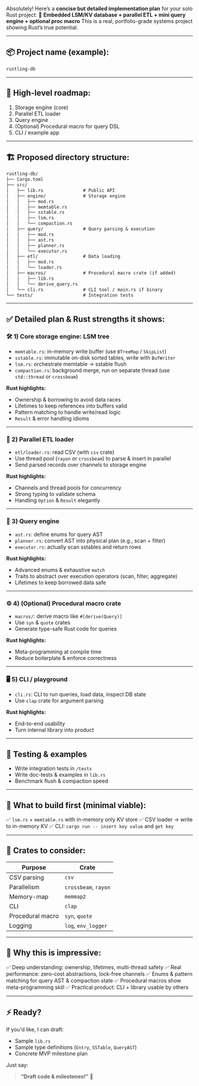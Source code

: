 Absolutely! Here’s a **concise but detailed implementation plan** for your solo Rust project:
🦀 **Embedded LSM/KV database + parallel ETL + mini query engine + optional proc macro**
This is a real, portfolio-grade systems project showing Rust’s true potential.

---

## 📦 **Project name (example):**

```txt
rustling-db
```

---

## 🧩 **High-level roadmap:**

1. Storage engine (core)
2. Parallel ETL loader
3. Query engine
4. (Optional) Procedural macro for query DSL
5. CLI / example app

---

## 🏗 **Proposed directory structure:**

```txt
rustling-db/
├── Cargo.toml
├── src/
│   ├── lib.rs               # Public API
│   ├── engine/              # Storage engine
│   │   ├── mod.rs
│   │   ├── memtable.rs
│   │   ├── sstable.rs
│   │   ├── lsm.rs
│   │   └── compaction.rs
│   ├── query/               # Query parsing & execution
│   │   ├── mod.rs
│   │   ├── ast.rs
│   │   ├── planner.rs
│   │   └── executor.rs
│   ├── etl/                 # Data loading
│   │   ├── mod.rs
│   │   └── loader.rs
│   ├── macros/              # Procedural macro crate (if added)
│   │   ├── lib.rs
│   │   └── derive_query.rs
│   └── cli.rs               # CLI tool / main.rs if binary
└── tests/                   # Integration tests
```

---

## ✅ **Detailed plan & Rust strengths it shows:**

### 🛠 1) Core storage engine: LSM tree

* `memtable.rs`: in-memory write buffer (use `BTreeMap` / `SkipList`)
* `sstable.rs`: immutable on-disk sorted tables, write with `BufWriter`
* `lsm.rs`: orchestrate memtable → sstable flush
* `compaction.rs`: background merge, run on separate thread (use `std::thread` or `crossbeam`)

**Rust highlights:**

* Ownership & borrowing to avoid data races
* Lifetimes to keep references into buffers valid
* Pattern matching to handle write/read logic
* `Result` & error handling idioms

---

### 🧰 2) Parallel ETL loader

* `etl/loader.rs`: read CSV (with `csv` crate)
* Use thread pool (`rayon` or `crossbeam`) to parse & insert in parallel
* Send parsed records over channels to storage engine

**Rust highlights:**

* Channels and thread pools for concurrency
* Strong typing to validate schema
* Handling `Option` & `Result` elegantly

---

### 🧪 3) Query engine

* `ast.rs`: define enums for query AST
* `planner.rs`: convert AST into physical plan (e.g., scan + filter)
* `executor.rs`: actually scan sstables and return rows

**Rust highlights:**

* Advanced enums & exhaustive `match`
* Traits to abstract over execution operators (scan, filter, aggregate)
* Lifetimes to keep borrowed data safe

---

### ⚙ 4) (Optional) Procedural macro crate

* `macros/`: derive macro like `#[derive(Query)]`
* Use `syn` & `quote` crates
* Generate type-safe Rust code for queries

**Rust highlights:**

* Meta-programming at compile time
* Reduce boilerplate & enforce correctness

---

### 🖥 5) CLI / playground

* `cli.rs`: CLI to run queries, load data, inspect DB state
* Use `clap` crate for argument parsing

**Rust highlights:**

* End-to-end usability
* Turn internal library into product

---

## 🧪 **Testing & examples**

* Write integration tests in `/tests`
* Write doc-tests & examples in `lib.rs`
* Benchmark flush & compaction speed

---

## 🚀 **What to build first (minimal viable):**

✅ `lsm.rs` + `memtable.rs` with in-memory only KV store
✅ CSV loader → write to in-memory KV
✅ CLI: `cargo run -- insert key value` and `get key`

---

## 🔧 **Crates to consider:**

| Purpose          | Crate                |
| ---------------- | -------------------- |
| CSV parsing      | `csv`                |
| Parallelism      | `crossbeam`, `rayon` |
| Memory-map       | `memmap2`            |
| CLI              | `clap`               |
| Procedural macro | `syn`, `quote`       |
| Logging          | `log`, `env_logger`  |

---

## 🧠 **Why this is impressive:**

✅ Deep understanding: ownership, lifetimes, multi-thread safety
✅ Real performance: zero-cost abstractions, lock-free channels
✅ Enums & pattern matching for query AST & compaction state
✅ Procedural macros show meta-programming skill
✅ Practical product: CLI + library usable by others

---

## ⚡ **Ready?**

If you'd like, I can draft:

* Sample `lib.rs`
* Sample type definitions (`Entry`, `SSTable`, `QueryAST`)
* Concrete MVP milestone plan

Just say:

> **“Draft code & milestones!”** 🦀
